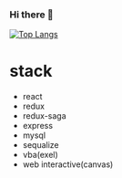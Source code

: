 ### Hi there 👋
[![Top Langs](https://github-readme-stats.vercel.app/api/top-langs/?username=foxbox-r)](https://github.com/anuraghazra/github-readme-stats)

<!--
**foxbox-r/foxbox-r** is a ✨ _special_ ✨ repository because its `README.md` (this file) appears on your GitHub profile.

Here are some ideas to get you started:

- 🔭 I’m currently working on ...
- 🌱 I’m currently learning ...
- 👯 I’m looking to collaborate on ...
- 🤔 I’m looking for help with ...
- 💬 Ask me about ...
- 📫 How to reach me: ...
- 😄 Pronouns: ...
- ⚡ Fun fact: ...
-->

# stack
 * react
 * redux
 * redux-saga
 * express
 * mysql
 * sequalize
 * vba(exel)
 * web interactive(canvas)
  
